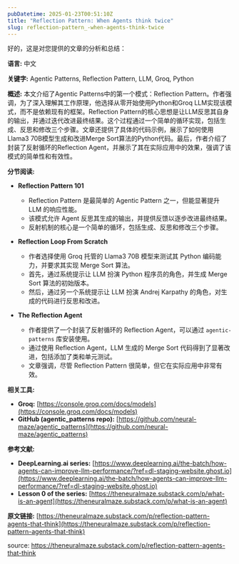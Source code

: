```yaml
---
pubDatetime: 2025-01-23T00:51:10Z
title: "Reflection Pattern: When Agents think twice"
slug: reflection-pattern_-when-agents-think-twice
---
```


好的，这是对您提供的文章的分析和总结：

**语言:** 中文

**关键字:** Agentic Patterns, Reflection Pattern, LLM, Groq, Python

**概述:**
本文介绍了Agentic Patterns中的第一个模式：Reflection Pattern。作者强调，为了深入理解其工作原理，他选择从零开始使用Python和Groq LLM实现该模式，而不是依赖现有的框架。Reflection Pattern的核心思想是让LLM反思其自身的输出，并通过迭代改进最终结果。这个过程通过一个简单的循环实现，包括生成、反思和修改三个步骤。文章还提供了具体的代码示例，展示了如何使用Llama3 70B模型生成和改进Merge Sort算法的Python代码。最后，作者介绍了封装了反射循环的Reflection Agent，并展示了其在实际应用中的效果，强调了该模式的简单性和有效性。

**分节阅读:**

- **Reflection Pattern 101**

  - Reflection Pattern 是最简单的 Agentic Pattern 之一，但能显著提升 LLM 的响应性能。
  - 该模式允许 Agent 反思其生成的输出，并提供反馈以逐步改进最终结果。
  - 反射机制的核心是一个简单的循环，包括生成、反思和修改三个步骤。

- **Reflection Loop From Scratch**

  - 作者选择使用 Groq 托管的 Llama3 70B 模型来测试其 Python 编码能力，并要求其实现 Merge Sort 算法。
  - 首先，通过系统提示让 LLM 扮演 Python 程序员的角色，并生成 Merge Sort 算法的初始版本。
  - 然后，通过另一个系统提示让 LLM 扮演 Andrej Karpathy 的角色，对生成的代码进行反思和改进。

- **The Reflection Agent**
  - 作者提供了一个封装了反射循环的 Reflection Agent，可以通过 `agentic-patterns` 库安装使用。
  - 通过使用 Reflection Agent，LLM 生成的 Merge Sort 代码得到了显著改进，包括添加了类和单元测试。
  - 文章强调，尽管 Reflection Pattern 很简单，但它在实际应用中非常有效。

**相关工具:**

- **Groq:** [https://console.groq.com/docs/models](https://console.groq.com/docs/models)
- **GitHub (agentic_patterns repo):** [https://github.com/neural-maze/agentic_patterns](https://github.com/neural-maze/agentic_patterns)

**参考文献:**

- **DeepLearning.ai series:** [https://www.deeplearning.ai/the-batch/how-agents-can-improve-llm-performance/?ref=dl-staging-website.ghost.io](https://www.deeplearning.ai/the-batch/how-agents-can-improve-llm-performance/?ref=dl-staging-website.ghost.io)
- **Lesson 0 of the series:** [https://theneuralmaze.substack.com/p/what-is-an-agent](https://theneuralmaze.substack.com/p/what-is-an-agent)

**原文链接:** [https://theneuralmaze.substack.com/p/reflection-pattern-agents-that-think](https://theneuralmaze.substack.com/p/reflection-pattern-agents-that-think)

source: https://theneuralmaze.substack.com/p/reflection-pattern-agents-that-think
